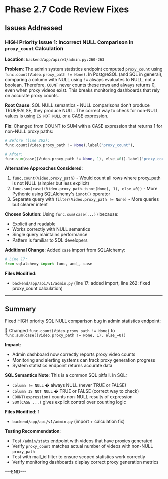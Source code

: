 # Phase 2.7 Code Review Fixes

## Issues Addressed

### HIGH Priority Issue 1: Incorrect NULL Comparison in `proxy_count` Calculation
**Location**: `backend/app/api/v1/admin.py:260-263`

**Problem**: The admin system statistics endpoint computed `proxy_count` using `func.count(Video.proxy_path != None)`. In PostgreSQL (and SQL in general), comparing a column with NULL using `!=` always evaluates to NULL, not a boolean. Therefore, `COUNT` never counts these rows and always returns 0, even when proxy videos exist. This breaks monitoring dashboards that rely on accurate proxy counts.

**Root Cause**: SQL NULL semantics - NULL comparisons don't produce TRUE/FALSE, they produce NULL. The correct way to check for non-NULL values is using `IS NOT NULL` or a CASE expression.

**Fix**: Changed from COUNT to SUM with a CASE expression that returns 1 for non-NULL proxy paths:

```python
# Before (line 262):
func.count(Video.proxy_path != None).label("proxy_count"),

# After:
func.sum(case((Video.proxy_path != None, 1), else_=0)).label("proxy_count"),
```

**Alternative Approaches Considered**:
1. `func.count(Video.proxy_path)` - Would count all rows where proxy_path is not NULL (simpler but less explicit)
2. `func.sum(case((Video.proxy_path.isnot(None), 1), else_=0))` - More Pythonic using SQLAlchemy's `isnot()` operator
3. Separate query with `filter(Video.proxy_path != None)` - More queries but clearer intent

**Chosen Solution**: Using `func.sum(case(...))` because:
- Explicit and readable
- Works correctly with NULL semantics
- Single query maintains performance
- Pattern is familiar to SQL developers

**Additional Change**: Added `case` import from SQLAlchemy:

```python
# Line 17:
from sqlalchemy import func, and_, case
```

**Files Modified**:
- `backend/app/api/v1/admin.py` (line 17: added import, line 262: fixed proxy_count calculation)

---

## Summary

Fixed HIGH priority SQL NULL comparison bug in admin statistics endpoint:

 Changed `func.count(Video.proxy_path != None)` to `func.sum(case((Video.proxy_path != None, 1), else_=0))`

**Impact**:
- Admin dashboard now correctly reports proxy video counts
- Monitoring and alerting systems can track proxy generation progress
- System statistics endpoint returns accurate data

**SQL Semantics Note**: This is a common SQL pitfall. In SQL:
- `column != NULL` � always NULL (never TRUE or FALSE)
- `column IS NOT NULL` � TRUE or FALSE (correct way to check)
- `COUNT(expression)` counts non-NULL results of expression
- `SUM(CASE ...)` gives explicit control over counting logic

**Files Modified**: 1
- `backend/app/api/v1/admin.py` (import + calculation fix)

**Testing Recommendation**:
- Test `/admin/stats` endpoint with videos that have proxies generated
- Verify `proxy_count` matches actual number of videos with non-NULL `proxy_path`
- Test with mall_id filter to ensure scoped statistics work correctly
- Verify monitoring dashboards display correct proxy generation metrics

---END---
